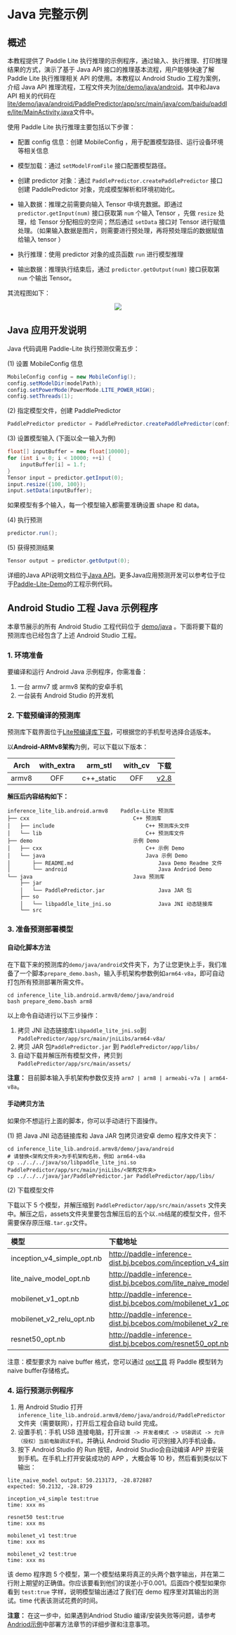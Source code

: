 # Java 完整示例

## 概述

本教程提供了 Paddle Lite 执行推理的示例程序，通过输入、执行推理、打印推理结果的方式，演示了基于 Java API 接口的推理基本流程，用户能够快速了解 Paddle Lite 执行推理相关 API 的使用。本教程以 Android Studio 工程为案例，介绍 Java API 推理流程，工程文件夹为[lite/demo/java/android](https://github.com/PaddlePaddle/Paddle-Lite/blob/develop/lite/demo/java/android)。其中和Java API 相关的代码在[lite/demo/java/android/PaddlePredictor/app/src/main/java/com/baidu/paddle/lite/MainActivity.java](https://github.com/PaddlePaddle/Paddle-Lite/blob/develop/lite/demo/java/android/PaddlePredictor/app/src/main/java/com/baidu/paddle/lite/MainActivity.java)文件中。


使用 Paddle Lite 执行推理主要包括以下步骤：

- 配置 config 信息：创建 MobileConfig ，用于配置模型路径、运行设备环境等相关信息

- 模型加载：通过 `setModelFromFile` 接口配置模型路径。

- 创建 predictor 对象：通过 `PaddlePredictor.createPaddlePredictor` 接口创建 PaddlePredictor 对象，完成模型解析和环境初始化。

- 输入数据：推理之前需要向输入 Tensor 中填充数据。即通过 `predictor.getInput(num)` 接口获取第 `num` 个输入 Tensor ，先做 `resize` 处理，给 Tensor 分配相应的空间；然后通过 `setData` 接口对 Tensor 进行赋值处理。（如果输入数据是图片，则需要进行预处理，再将预处理后的数据赋值给输入 tensor ）

- 执行推理：使用 predictor 对象的成员函数 `run` 进行模型推理

- 输出数据：推理执行结束后，通过 `predictor.getOutput(num)` 接口获取第 `num` 个输出 Tensor。

其流程图如下：


<p align=center> <img src = "http://bos.bj.bce-internal.sdns.baidu.com/agroup-bos-bj/bj-2e0a5c97eb8068c5d1254f475962a45462335d39"/></p>




## Java 应用开发说明

Java 代码调用 Paddle-Lite 执行预测仅需五步：

(1) 设置 MobileConfig 信息

```java
MobileConfig config = new MobileConfig();
config.setModelDir(modelPath);
config.setPowerMode(PowerMode.LITE_POWER_HIGH);
config.setThreads(1);
```

(2) 指定模型文件，创建 PaddlePredictor

```java
PaddlePredictor predictor = PaddlePredictor.createPaddlePredictor(config);
```

(3) 设置模型输入 (下面以全一输入为例)

```java
float[] inputBuffer = new float[10000];
for (int i = 0; i < 10000; ++i) {
    inputBuffer[i] = 1.f;
}
Tensor input = predictor.getInput(0);
input.resize({100, 100});
input.setData(inputBuffer);
```

如果模型有多个输入，每一个模型输入都需要准确设置 shape 和 data。

(4) 执行预测

```java
predictor.run();
```

(5) 获得预测结果

```java
Tensor output = predictor.getOutput(0);
```
详细的Java API说明文档位于[Java API](../api_reference/java_api_doc)。更多Java应用预测开发可以参考位于位于[Paddle-Lite-Demo](https://github.com/PaddlePaddle/Paddle-Lite-Demo)的工程示例代码。


## Android Studio 工程 Java 示例程序

本章节展示的所有 Android Studio 工程代码位于 [demo/java](https://github.com/PaddlePaddle/Paddle-Lite/tree/develop/lite/demo/java) 。下面将要下载的预测库也已经包含了上述 Android Studio 工程。

### 1. 环境准备

要编译和运行 Android Java 示例程序，你需准备：

1. 一台 armv7 或 armv8 架构的安卓手机
2. 一台装有 Android Studio 的开发机

### 2. 下载预编译的预测库

预测库下载界面位于[Lite预编译库下载](release_lib)，可根据您的手机型号选择合适版本。

以**Android-ARMv8架构**为例，可以下载以下版本：

| Arch  |with_extra|arm_stl|with_cv|下载|
|:-------:|:-----:|:-----:|:-----:|:-------:|
|armv8|OFF|c++_static|OFF|[v2.8](https://github.com/PaddlePaddle/Paddle-Lite/releases/download/v2.8/inference_lite_lib.android.armv8.gcc.c++_static.tar.gz)|

**解压后内容结构如下：**

```shell
inference_lite_lib.android.armv8    Paddle-Lite 预测库
├── cxx                                 C++ 预测库
│   ├── include                             C++ 预测库头文件
│   └── lib                                 C++ 预测库文件
├── demo                                示例 Demo
│   ├── cxx                                 C++ 示例 Demo
│   └── java                                Java 示例 Demo
│       ├── README.md                           Java Demo Readme 文件
│       └── android                             Java Andriod Demo
└── java                                Java 预测库
    ├── jar 
    │   └── PaddlePredictor.jar                 Java JAR 包
    ├── so 
    │   └── libpaddle_lite_jni.so               Java JNI 动态链接库
    └── src
```

### 3. 准备预测部署模型

#### 自动化脚本方法

在下载下来的预测库的`demo/java/android`文件夹下，为了让您更快上手，我们准备了一个脚本`prepare_demo.bash`，输入手机架构参数例如`arm64-v8a`，即可自动打包所有预测部署所需文件。

```shell
cd inference_lite_lib.android.armv8/demo/java/android
bash prepare_demo.bash arm8
```

以上命令自动进行以下三步操作：

1. 拷贝 JNI 动态链接库`libpaddle_lite_jni.so`到`PaddlePredictor/app/src/main/jniLibs/arm64-v8a/`
2. 拷贝 JAR 包`PaddlePredictor.jar` 到 `PaddlePredictor/app/libs/`
3. 自动下载并解压所有模型文件，拷贝到`PaddlePredictor/app/src/main/assets/`

**注意：** 目前脚本输入手机架构参数仅支持 `arm7 | arm8 | armeabi-v7a | arm64-v8a`。

#### 手动拷贝方法

如果你不想运行上面的脚本，你可以手动进行下面操作。

(1) 把 Java JNI 动态链接库和 Java JAR 包拷贝进安卓 demo 程序文件夹下：

```shell
cd inference_lite_lib.android.armv8/demo/java/android
# 请替换<架构文件夹>为手机架构名称，例如 arm64-v8a
cp ../../../java/so/libpaddle_lite_jni.so PaddlePredictor/app/src/main/jniLibs/<架构文件夹>
cp ../../../java/jar/PaddlePredictor.jar PaddlePredictor/app/libs/
```

(2) 下载模型文件

下载以下 5 个模型，并解压缩到 `PaddlePredictor/app/src/main/assets` 文件夹中。解压之后，assets文件夹里要包含解压后的五个以`.nb`结尾的模型文件，但不需要保存原压缩`.tar.gz`文件。

| 模型| 下载地址|
| :-- | :-- |
| inception_v4_simple_opt.nb|  http://paddle-inference-dist.bj.bcebos.com/inception_v4_simple_opt.nb.tar.gz |
| lite_naive_model_opt.nb | http://paddle-inference-dist.bj.bcebos.com/lite_naive_model_opt.nb.tar.gz |
| mobilenet_v1_opt.nb | http://paddle-inference-dist.bj.bcebos.com/mobilenet_v1_opt.nb.tar.gz |
| mobilenet_v2_relu_opt.nb|  http://paddle-inference-dist.bj.bcebos.com/mobilenet_v2_relu_opt.nb.tar.gz |
| resnet50_opt.nb| http://paddle-inference-dist.bj.bcebos.com/resnet50_opt.nb.tar.gz |

注意：模型要求为 naive buffer 格式，您可以通过 [opt工具](../user_guides/model_optimize_tool) 将 Paddle 模型转为naive buffer存储格式。

### 4. 运行预测示例程序

1. 用 Android Studio 打开`inference_lite_lib.android.armv8/demo/java/android/PaddlePredictor`文件夹（需要联网），打开后工程会自动 build 完成。
2. 设置手机：手机 USB 连接电脑，打开`设置 -> 开发者模式 -> USB调试 -> 允许（授权）当前电脑调试手机`，并确认 Android Studio 可识别接入的手机设备。
3. 按下 Android Studio 的 Run 按钮，Android Studio会自动编译 APP 并安装到手机。在手机上打开安装成功的 APP ，大概会等 10 秒，然后看到类似以下输出：

```shell
lite_naive_model output: 50.213173, -28.872887
expected: 50.2132, -28.8729

inception_v4_simple test:true
time: xxx ms

resnet50 test:true
time: xxx ms

mobilenet_v1 test:true
time: xxx ms

mobilenet_v2 test:true
time: xxx ms
```

该 demo 程序跑 5 个模型，第一个模型结果将真正的头两个数字输出，并在第二行附上期望的正确值。你应该要看到他们的误差小于0.001。后面四个模型如果你看到 `test:true` 字样，说明模型输出通过了我们在 demo 程序里对其输出的测试。time 代表该测试花费的时间。

**注意：** 在这一步中，如果遇到Andriod Studio 编译/安装失败等问题，请参考[Andriod示例](../demo_guides/android_app_demo.html#android-demo)中部署方法章节的详细步骤和注意事项。
